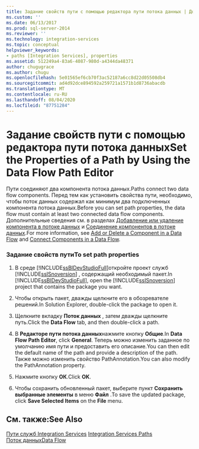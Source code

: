 ```yaml
---
title: Задание свойств пути с помощью редактора пути потока данных | Документация Майкрософт
ms.custom: ''
ms.date: 06/13/2017
ms.prod: sql-server-2014
ms.reviewer: ''
ms.technology: integration-services
ms.topic: conceptual
helpviewer_keywords:
- paths [Integration Services], properties
ms.assetid: 512249a4-83a6-4087-980d-a4344da48371
author: chugugrace
ms.author: chugu
ms.openlocfilehash: 5e01565ef6cb70f3ac52187a6cc8d22d05508db4
ms.sourcegitcommit: ad4d92dce894592a259721a1571b1d8736abacdb
ms.translationtype: MT
ms.contentlocale: ru-RU
ms.lasthandoff: 08/04/2020
ms.locfileid: "87751284"
---
```

# <a name="set-the-properties-of-a-path-by-using-the-data-flow-path-editor"></a><span data-ttu-id="6f563-102">Задание свойств пути с помощью редактора пути потока данных</span><span class="sxs-lookup"><span data-stu-id="6f563-102">Set the Properties of a Path by Using the Data Flow Path Editor</span></span>
  <span data-ttu-id="6f563-103">Пути соединяют два компонента потока данных.</span><span class="sxs-lookup"><span data-stu-id="6f563-103">Paths connect two data flow components.</span></span> <span data-ttu-id="6f563-104">Перед тем как установить свойства пути, необходимо, чтобы поток данных содержал как минимум два подключенных компонента потока данных.</span><span class="sxs-lookup"><span data-stu-id="6f563-104">Before you can set path properties, the data flow must contain at least two connected data flow components.</span></span> <span data-ttu-id="6f563-105">Дополнительные сведения см. в разделах [Добавление или удаление компонента в потоке данных](data-flow/add-or-delete-a-component-in-a-data-flow.md) и [Соединение компонентов в потоке данных](data-flow/connect-components-in-a-data-flow.md).</span><span class="sxs-lookup"><span data-stu-id="6f563-105">For more information, see [Add or Delete a Component in a Data Flow](data-flow/add-or-delete-a-component-in-a-data-flow.md) and [Connect Components in a Data Flow](data-flow/connect-components-in-a-data-flow.md).</span></span>  
  
### <a name="to-set-path-properties"></a><span data-ttu-id="6f563-106">Задание свойств пути</span><span class="sxs-lookup"><span data-stu-id="6f563-106">To set path properties</span></span>  
  
1.  <span data-ttu-id="6f563-107">В среде [!INCLUDE[ssBIDevStudioFull](../includes/ssbidevstudiofull-md.md)]откройте проект служб [!INCLUDE[ssISnoversion](../includes/ssisnoversion-md.md)] , содержащий необходимый пакет.</span><span class="sxs-lookup"><span data-stu-id="6f563-107">In [!INCLUDE[ssBIDevStudioFull](../includes/ssbidevstudiofull-md.md)], open the [!INCLUDE[ssISnoversion](../includes/ssisnoversion-md.md)] project that contains the package you want.</span></span>  
  
2.  <span data-ttu-id="6f563-108">Чтобы открыть пакет, дважды щелкните его в обозревателе решений.</span><span class="sxs-lookup"><span data-stu-id="6f563-108">In Solution Explorer, double-click the package to open it.</span></span>  
  
3.  <span data-ttu-id="6f563-109">Щелкните вкладку **Поток данных** , затем дважды щелкните путь.</span><span class="sxs-lookup"><span data-stu-id="6f563-109">Click the **Data Flow** tab, and then double-click a path.</span></span>  
  
4.  <span data-ttu-id="6f563-110">В **Редакторе пути потока данных**нажмите кнопку **Общие**.</span><span class="sxs-lookup"><span data-stu-id="6f563-110">In **Data Flow Path Editor**, click **General**.</span></span> <span data-ttu-id="6f563-111">Теперь можно изменить заданное по умолчанию имя пути и предоставить его описание.</span><span class="sxs-lookup"><span data-stu-id="6f563-111">You can then edit the default name of the path and provide a description of the path.</span></span> <span data-ttu-id="6f563-112">Также можно изменить свойство PathAnnotation.</span><span class="sxs-lookup"><span data-stu-id="6f563-112">You can also modify the PathAnnotation property.</span></span>  
  
5.  <span data-ttu-id="6f563-113">Нажмите кнопку **ОК**.</span><span class="sxs-lookup"><span data-stu-id="6f563-113">Click **OK**.</span></span>  
  
6.  <span data-ttu-id="6f563-114">Чтобы сохранить обновленный пакет, выберите пункт **Сохранить выбранные элементы** в меню **Файл** .</span><span class="sxs-lookup"><span data-stu-id="6f563-114">To save the updated package, click **Save Selected Items** on the **File** menu.</span></span>  
  
## <a name="see-also"></a><span data-ttu-id="6f563-115">См. также:</span><span class="sxs-lookup"><span data-stu-id="6f563-115">See Also</span></span>  
 <span data-ttu-id="6f563-116">[Пути служб Integration Services](data-flow/integration-services-paths.md) </span><span class="sxs-lookup"><span data-stu-id="6f563-116">[Integration Services Paths](data-flow/integration-services-paths.md) </span></span>  
 [<span data-ttu-id="6f563-117">Поток данных</span><span class="sxs-lookup"><span data-stu-id="6f563-117">Data Flow</span></span>](data-flow/data-flow.md)  
  
  
